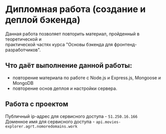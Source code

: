 # Дипломная работа (создание и деплой бэкенда)
Данная работа позволяет повторить материал, пройденный в теоретической и  
практической частях курса "Основы бэкенда для фронтенд-разработчиков".  
## Что даёт выполнение данной работы:
* повторение материала по работе с Node.js и Express.js, Mongoose и MongoDB  
* повторение основ деплоя и настройки сервера.  
## Работа с проектом
Публичный ip-адрес для сервисного доступа - `51.250.16.166`  
Доменное имя для сервисного доступа - `api.movies-explorer.agrt.nomoredomains.work`

